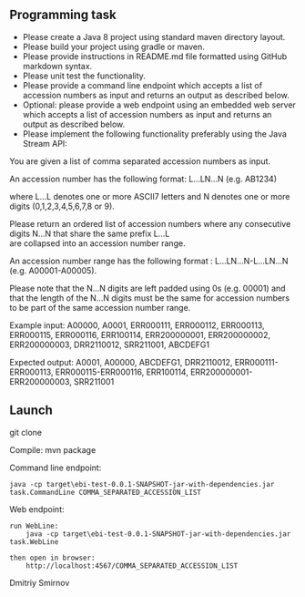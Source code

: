 Programming task
--

- Please create a Java 8 project using standard maven directory layout.
- Please build your project using gradle or maven.
- Please provide instructions in README.md file formatted using GitHub markdown syntax.
- Please unit test the functionality.
- Please provide a command line endpoint which accepts a list of accession numbers as input and 
  returns an output as described below.
- Optional: please provide a web endpoint using an embedded web server which accepts a list of 
  accession numbers as input and returns an output as described below.
- Please implement the following functionality preferably using the Java Stream API: 

You are given a list of comma separated accession numbers as input.

An accession number has the following format: L...LN...N (e.g. AB1234)

where L...L denotes one or more ASCII7 letters and N denotes one or more digits (0,1,2,3,4,5,6,7,8 or 9).

Please return an ordered list of accession numbers where any consecutive digits N...N that share the same prefix L...L  
are collapsed into an accession number range.

An accession number range has the following format : L...LN...N-L...LN...N (e.g. A00001-A00005).

Please note that the N...N digits are left padded using 0s (e.g. 00001) and that the length of the N...N digits must be the same
for accession numbers to be part of the same accession number range.

Example input:
A00000, A0001, ERR000111, ERR000112, ERR000113, ERR000115, ERR000116, ERR100114, 
ERR200000001, ERR200000002, ERR200000003, DRR2110012, SRR211001, ABCDEFG1

Expected output:
A0001, A00000, ABCDEFG1, DRR2110012, ERR000111-ERR000113,
ERR000115-ERR000116, ERR100114, ERR200000001-ERR200000003, SRR211001

Launch
-
git clone 

Compile:
	mvn package


Command line endpoint:

	java -cp target\ebi-test-0.0.1-SNAPSHOT-jar-with-dependencies.jar task.CommandLine COMMA_SEPARATED_ACCESSION_LIST

Web endpoint:

	run WebLine:
		java -cp target\ebi-test-0.0.1-SNAPSHOT-jar-with-dependencies.jar task.WebLine
		
	then open in browser: 
		http://localhost:4567/COMMA_SEPARATED_ACCESSION_LIST


Dmitriy Smirnov